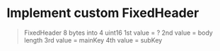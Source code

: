# Implement custom FixedHeader 
> FixedHeader 8 bytes into 4 uint16
> 1st value = ?
> 2nd value = body length
> 3rd value = mainKey
> 4th value = subKey
